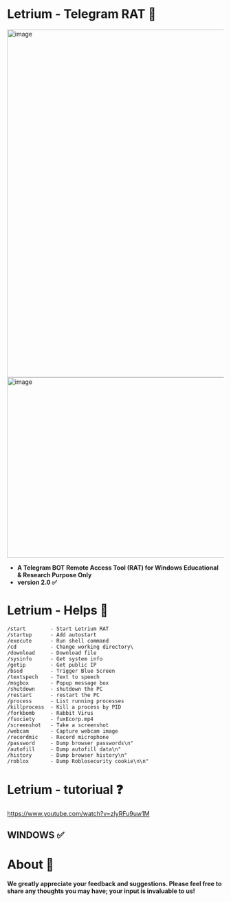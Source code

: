 # Letrium - Telegram RAT 🔮
<img width="715" height="809" alt="image" src="https://github.com/user-attachments/assets/2137a351-d155-4182-ab11-9d0e379fa1a1" />

<img width="684" height="420" alt="image" src="https://github.com/user-attachments/assets/3d06b0f9-d58f-43c1-b7a2-d49598250e10" />

- **A Telegram BOT Remote Access Tool (RAT) for Windows
Educational & Research Purpose Only**
- **version 2.0 ✅**
# Letrium - Helps 🔮
```
/start        - Start Letrium RAT
/startup      - Add autostart 
/execute      - Run shell command
/cd           - Change working directory\
/download     - Download file
/sysinfo      - Get system info
/getip        - Get public IP
/bsod         - Trigger Blue Screen
/textspech    - Text to speech
/msgbox       - Popup message box
/shutdown     - shutdown the PC 
/restart      - restart the PC
/process      - List running processes
/killprocess  - Kill a process by PID
/forkbomb     - Rabbit Virus
/fsociety     - fuxEcorp.mp4
/screenshot   - Take a screenshot
/webcam       - Capture webcam image
/recordmic    - Record microphone
/password     - Dump browser passwords\n"
/autofill     - Dump autofill data\n"
/history      - Dump browser history\n"
/roblox       - Dump Roblosecurity cookie\n\n"
```

# Letrium - tutoriual ❓
https://www.youtube.com/watch?v=zlyRFu9uw1M

## WINDOWS ✅

# About 🤑
**We greatly appreciate your feedback and suggestions. Please feel free to share any thoughts you may have; your input is invaluable to us!**



